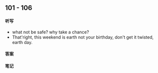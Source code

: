 ## 101 - 106

#### 听写
- what not be safe? why take a chance?
- That'right, this weekend is earth not your birthday, don't get it twisted, earth day.

#### 答案

#### 笔记